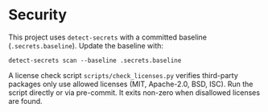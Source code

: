 # Security

This project uses `detect-secrets` with a committed baseline (`.secrets.baseline`). Update the baseline with:

``` text
detect-secrets scan --baseline .secrets.baseline
```
A license check script `scripts/check_licenses.py` verifies third-party packages only use allowed licenses (MIT, Apache-2.0, BSD, ISC).
Run the script directly or via pre-commit. It exits non-zero when disallowed licenses are found.
